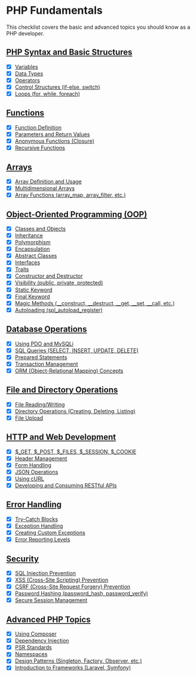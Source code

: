 # PHP Fundamentals

This checklist covers the basic and advanced topics you should know as a PHP developer.

## [PHP Syntax and Basic Structures](php_syntax_basic_structures)
- [x] [Variables](php_syntax_basic_structures/variables.php)
- [x] [Data Types](php_syntax_basic_structures/data_types.php)
- [x] [Operators](php_syntax_basic_structures/operators.php)
- [x] [Control Structures (if-else, switch)](php_syntax_basic_structures/control_structures.php)
- [x] [Loops (for, while, foreach)](php_syntax_basic_structures/loops.php)

## [Functions](functions)
- [x] [Function Definition](functions/function_definition.php)
- [x] [Parameters and Return Values](functions/parameters_return_values.php)
- [x] [Anonymous Functions (Closure)](functions/anonymous_functions.php)
- [x] [Recursive Functions](functions/recursive_functions.php)

## [Arrays](arrays)
- [x] [Array Definition and Usage](arrays/array_definition_usage.php)
- [x] [Multidimensional Arrays](arrays/multidimensional_arrays.php)
- [x] [Array Functions (array_map, array_filter, etc.)](arrays/array_functions.php)

## [Object-Oriented Programming (OOP)](oop)
- [x] [Classes and Objects](oop/classes_objects.php)
- [x] [Inheritance](oop/inheritance.php)
- [x] [Polymorphism](oop/polymorphism.php)
- [x] [Encapsulation](oop/encapsulation.php)
- [x] [Abstract Classes](oop/abstract_classes.php)
- [x] [Interfaces](oop/interfaces.php)
- [x] [Traits](oop/traits.php)
- [x] [Constructor and Destructor](oop/constructor_destructor.php)
- [x] [Visibility (public, private, protected)](oop/visibility.php)
- [x] [Static Keyword](oop/static_keyword.php)
- [x] [Final Keyword](oop/final_keyword.php)
- [x] [Magic Methods (__construct, __destruct, __get, __set, __call, etc.)](oop/magic_methods.php)
- [x] [Autoloading (spl_autoload_register)](oop/autoloading.php)

## [Database Operations](database_operations)
- [x] [Using PDO and MySQLi](database_operations/using_pdo_mysqli.php)
- [x] [SQL Queries (SELECT, INSERT, UPDATE, DELETE)](database_operations/sql_queries.php)
- [x] [Prepared Statements](database_operations/prepared_statements.php)
- [x] [Transaction Management](database_operations/transaction_management.php)
- [x] [ORM (Object-Relational Mapping) Concepts](database_operations/orm.php)
   
## [File and Directory Operations](file_directory_operations)
- [x] [File Reading/Writing](file_directory_operations/file_reading_writing.php)
- [x] [Directory Operations (Creating, Deleting, Listing)](file_directory_operations/directory_operations.php)
- [x] [File Upload](file_directory_operations/file_upload.php)

## [HTTP and Web Development](http_web_development)
- [x] [$_GET, $_POST, $_FILES, $_SESSION, $_COOKIE](http_web_development/get_post_files.php)
- [x] [Header Management](http_web_development/header_management.php)
- [x] [Form Handling](http_web_development/form_handling.php)
- [x] [JSON Operations](http_web_development/json_operations.php)
- [x] [Using cURL](http_web_development/using_curl.php)
- [x] [Developing and Consuming RESTful APIs](http_web_development/developing_consuming_api.php)

## [Error Handling](error_handling)
- [x] [Try-Catch Blocks](error_handling/try_catch_blocks.php)
- [x] [Exception Handling](error_handling/exception_handling.php)
- [x] [Creating Custom Exceptions](error_handling/creating_custom_exceptions.php)
- [x] [Error Reporting Levels](error_handling/error_reporting_levels.php)

## [Security](security)
- [x] [SQL Injection Prevention](security/sql_injection_prevention.php)
- [x] [XSS (Cross-Site Scripting) Prevention](security/xss_prevention.php)
- [x] [CSRF (Cross-Site Request Forgery) Prevention](security/csrf_prevention.php)
- [x] [Password Hashing (password_hash, password_verify)](security/password_hashing.php)
- [x] [Secure Session Management](security/secure_session_management.php)

## [Advanced PHP Topics](advanced_php_topics)
- [x] [Using Composer](advanced_php_topics/using_composer.php)
- [x] [Dependency Injection](advanced_php_topics/dependency_injection.php)
- [x] [PSR Standards](advanced_php_topics/psr_standards.php)
- [x] [Namespaces](advanced_php_topics/namespaces.php)
- [x] [Design Patterns (Singleton, Factory, Observer, etc.)](advanced_php_topics/design_patterns)
- [x] [Introduction to Frameworks (Laravel, Symfony)](advanced_php_topics/introduction_to_frameworks.php)
